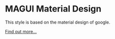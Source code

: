 # MAGUI Material Design

This style is based on the material design of google.

[Find out more...](https://material.io)